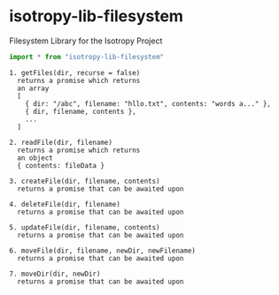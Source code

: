 # isotropy-lib-filesystem
Filesystem Library for the Isotropy Project


```javascript
import * from "isotropy-lib-filesystem"
```


```
1. getFiles(dir, recurse = false)
  returns a promise which returns
  an array
  [
    { dir: "/abc", filename: "hllo.txt", contents: "words a..." },
    { dir, filename, contents },
    ...
  ]
```
```
2. readFile(dir, filename)
  returns a promise which returns
  an object
  { contents: fileData }
```
```
3. createFile(dir, filename, contents)
  returns a promise that can be awaited upon
```
```
4. deleteFile(dir, filename)
  returns a promise that can be awaited upon
```
```
5. updateFile(dir, filename, contents)
  returns a promise that can be awaited upon
```
```
6. moveFile(dir, filename, newDir, newFilename)
  returns a promise that can be awaited upon
```
```
7. moveDir(dir, newDir)
  returns a promise that can be awaited upon
```
